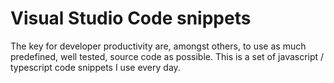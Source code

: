 # Visual Studio Code snippets
The key for developer productivity are, amongst others, to use as much predefined, well tested, source code as possible. This is a set of javascript / typescript code snippets I use every day.